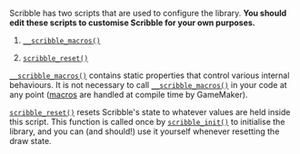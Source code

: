 Scribble has two scripts that are used to configure the library. **You should edit these scripts to customise Scribble for your own purposes.**

1. [`__scribble_macros()`](__scribble_macros)

2. [`scribble_reset()`](scribble_reset)

[`__scribble_macros()`](__scribble_macros) contains static properties that control various internal behaviours. It is not necessary to call [`__scribble_macros()`](__scribble_macros) in your code at any point ([macros](https://manual.yoyogames.com/GameMaker_Language/GML_Overview/Variables/Constants.htm) are handled at compile time by GameMaker).

[`scribble_reset()`](scribble_reset) resets Scribble's state to whatever values are held inside this script. This function is called once by [`scribble_init()`](scribble_init) to initialise the library, and you can (and should!) use it yourself whenever resetting the draw state.